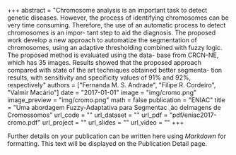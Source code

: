+++
abstract = "Chromosome analysis is an important task to detect genetic diseases. However, the process of identifying chromosomes can be very time consuming. Therefore, the use of an automatic process to detect chromosomes is an impor- tant step to aid the diagnosis. The proposed work develop a new approach to automatize the segmentation of chromosomes, using an adaptive thresholding combined with fuzzy logic. The proposed method is evaluated using the data- base from CRCN-NE, which has 35 images. Results showed that the proposed approach compared with state of the art techniques obtained better segmenta- tion results, with sensitivity and specificity values of 91% and 92%, respectively"
authors = ["Fernanda M. S. Andrade", "Filipe R. Cordeiro", "Valmir Macário"]
date = "2017-01-01"
image = "img/cromo.png"
image_preview = "img/cromo.png"
math = false
publication = "ENIAC"
title = "Uma abordagem Fuzzy-Adaptativa para Segmentac ̧ ̃ao deImagens de Cromossomos"
url_code = ""
url_dataset = ""
url_pdf = "pdf/eniac2017-cromo.pdf"
url_project = ""
url_slides = ""
url_video = ""
+++

Further details on your publication can be written here using *Markdown* for formatting. This text will be displayed on the Publication Detail page.
